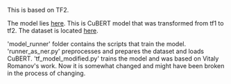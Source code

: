 This is based on TF2.

The model lies [here](https://www.dropbox.com/s/pmjvf1jmg8ih087/bert2.zip?dl=0). This is CuBERT model that was transformed from tf1 to tf2.
The dataset is located [here](https://www.dropbox.com/s/pmjvf1jmg8ih087/bert2.zip?dl=0).

'model_runner' folder contains the scripts that train the model. 'runner_as_ner.py' preprocesses and prepares the dataset and loads CuBERT. 'tf_model_modified.py' trains the model and was based on Vitaly Romanov's work. Now it is somewhat changed and might have been broken in the process of changing.